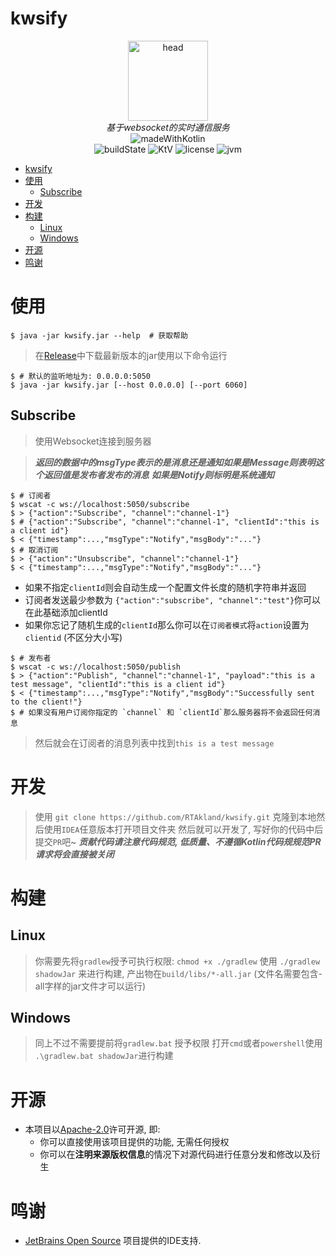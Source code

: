 # kwsify

<div align="center">
  <img src="https://rtakland.github.io/Static/static/kwsify.png" alt="head" width="128">
  <br>
  <em>基于websocket的实时通信服务</em>
  <br>
  <img src="https://rtakland.github.io/Static/static/kotlin/made-with-kotlin.svg" alt="madeWithKotlin">
  <br>
  <img src="https://img.shields.io/github/actions/workflow/status/RTAkland/kwsify/main.yml" alt="buildState">
  <img src="https://img.shields.io/badge/Kotlin-v1.8.22-pink?logo=Kotlin" alt="KtV">
  <img src="https://img.shields.io/badge/LICENSE-Apache20-green?logo=apache" alt="license">
  <img src="https://img.shields.io/badge/JVM-1.8+-red?logo=Openjdk&link=https://a.com" alt="jvm">
</div>



<!-- TOC -->
* [kwsify](#kwsify)
* [使用](#使用)
  * [Subscribe](#subscribe)
* [开发](#开发)
* [构建](#构建)
  * [Linux](#linux)
  * [Windows](#windows)
* [开源](#开源)
* [鸣谢](#鸣谢)
<!-- TOC -->

# 使用

```shell
$ java -jar kwsify.jar --help  # 获取帮助
```

> 在[Release](https://github.com/RTAkland/kwsify/releases/latest/)中下载最新版本的jar使用以下命令运行

```shell
$ # 默认的监听地址为: 0.0.0.0:5050
$ java -jar kwsify.jar [--host 0.0.0.0] [--port 6060]
```

## Subscribe

> 使用Websocket连接到服务器

> ***返回的数据中的msgType表示的是消息还是通知如果是Message则表明这个返回值是发布者发布的消息***
> ***如果是Notify则标明是系统通知***

```shell
$ # 订阅者
$ wscat -c ws://localhost:5050/subscribe
$ > {"action":"Subscribe", "channel":"channel-1"}
$ # {"action":"Subscribe", "channel":"channel-1", "clientId":"this is a client id"}
$ < {"timestamp":...,"msgType":"Notify","msgBody":"..."}
$ # 取消订阅
$ > {"action":"Unsubscribe", "channel":"channel-1"}
$ < {"timestamp":...,"msgType":"Notify","msgBody":"..."}
```

* 如果不指定`clientId`则会自动生成一个配置文件长度的随机字符串并返回
* 订阅者发送最少参数为 `{"action":"subscribe", "channel":"test"}`你可以在此基础添加clientId
* 如果你忘记了随机生成的`clientId`那么你可以在`订阅者模式`将`action`设置为 `clientid` (不区分大小写)

```shell
$ # 发布者
$ wscat -c ws://localhost:5050/publish
$ > {"action":"Publish", "channel":"channel-1", "payload":"this is a test message", "clientId":"this is a client id"}
$ < {"timestamp":...,"msgType":"Notify","msgBody":"Successfully sent to the client!"}
$ # 如果没有用户订阅你指定的 `channel` 和 `clientId`那么服务器将不会返回任何消息
```

> 然后就会在订阅者的消息列表中找到`this is a test message`

# 开发

> 使用 `git clone https://github.com/RTAkland/kwsify.git` 克隆到本地然后使用`IDEA`任意版本打开项目文件夹
> 然后就可以开发了, 写好你的代码中后提交`PR`吧~
> ***贡献代码请注意代码规范, 低质量、不遵循Kotlin代码规规范PR请求将会直接被关闭***

# 构建

## Linux

> 你需要先将`gradlew`授予可执行权限: `chmod +x ./gradlew`
> 使用 `./gradlew shadowJar` 来进行构建, 产出物在`build/libs/*-all.jar` (文件名需要包含-all字样的jar文件才可以运行)

## Windows

> 同上不过不需要提前将`gradlew.bat` 授予权限
> 打开`cmd`或者`powershell`使用 `.\gradlew.bat shadowJar`进行构建

# 开源

- 本项目以[Apache-2.0](./LICENSE)许可开源, 即:
    - 你可以直接使用该项目提供的功能, 无需任何授权
    - 你可以在**注明来源版权信息**的情况下对源代码进行任意分发和修改以及衍生

# 鸣谢

* [JetBrains Open Source](https://www.jetbrains.com/opensource/) 项目提供的IDE支持.


